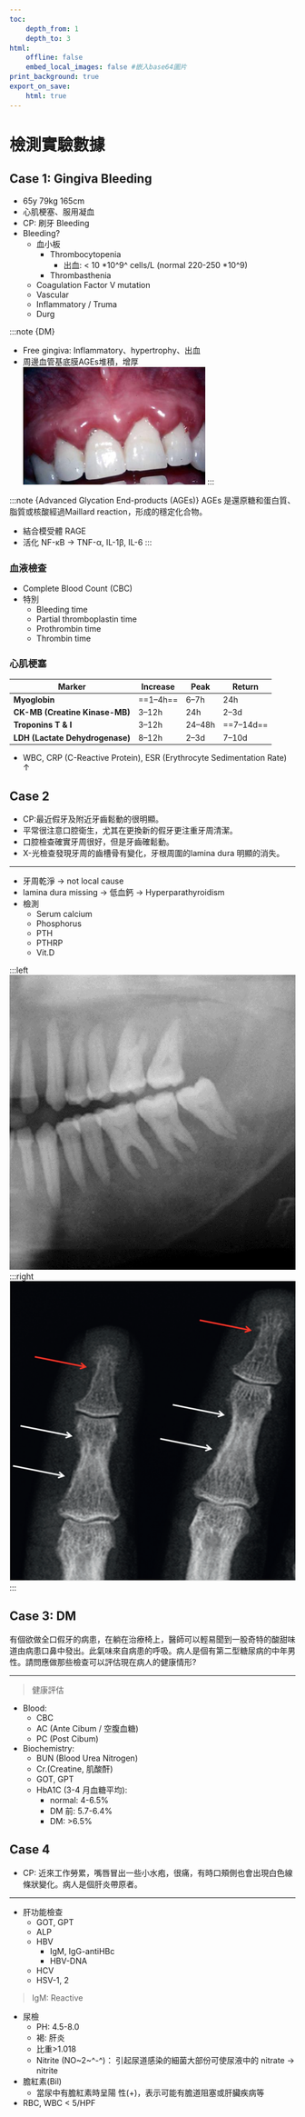 ```yaml
---
toc:
    depth_from: 1
    depth_to: 3
html:
    offline: false
    embed_local_images: false #嵌入base64圖片
print_background: true
export_on_save:
    html: true
--- 
```


# 檢測實驗數據

## Case 1: Gingiva Bleeding

- 65y 79kg 165cm 
- 心肌梗塞、服用凝血 
- CP: 刷牙 Bleeding
- Bleeding? 
  - 血小板
    - Thrombocytopenia
      - 出血: < 10 *10^9^ cells/L (normal 220-250 *10^9)
    - Thrombasthenia
  - Coagulation Factor V mutation 
  - Vascular 
  - Inflammatory / Truma
  - Durg


:::note {DM} 

- Free gingiva: Inflammatory、hypertrophy、出血
- 周邊血管基底膜AGEs堆積，增厚
![alt text](paste_src/口診.png)
:::

:::note {Advanced Glycation End-products (AGEs)}
AGEs 是還原糖和蛋白質、脂質或核酸經過Maillard reaction，形成的穩定化合物。
- 結合模受體 RAGE 
- 活化 NF-&kappa;B &rarr; TNF-&alpha;, IL-1&beta;, IL-6
:::

### 血液檢查 

- Complete Blood Count (CBC)
- 特別
  - Bleeding time 
  - Partial thromboplastin time 
  - Prothrombin time 
  - Thrombin time


### 心肌梗塞


| Marker | Increase | Peak | Return |
|---------------|---------------------|----------------|-------------------|
| **Myoglobin** | ==1–4h== | 6–7h| 24h|
| **CK-MB (Creatine Kinase-MB)** | 3–12h| 24h| 2–3d |
| **Troponins T & I** | 3–12h | 24–48h| ==7–14d== |
| **LDH (Lactate Dehydrogenase)** | 8–12h| 2–3d | 7–10d |


- WBC, CRP (C-Reactive Protein), ESR (Erythrocyte Sedimentation Rate) &uarr;


## Case 2 

- CP:最近假牙及附近牙齒鬆動的很明顯。
- 平常很注意口腔衛生，尤其在更換新的假牙更注重牙周清潔。
- 口腔檢查確實牙周很好，但是牙齒確鬆動。
- X-光檢查發現牙周的齒槽骨有變化，牙根周圍的lamina dura 明顯的消失。


---

- 牙周乾淨 &rarr; not local cause 
- lamina dura missing &rarr; 低血鈣  &rarr; Hyperparathyroidism
- 檢測 
  - Serum calcium 
  - Phosphorus
  - PTH 
  - PTHRP 
  - Vit.D

:::left
![alt text](paste_src/口診-1.png)
:::right
![alt text](paste_src/口診-2.png)
:::


## Case 3: DM 
有個欲做全口假牙的病患，在躺在治療椅上，醫師可以輕易聞到一股奇特的酸甜味道由病患口鼻中發出。此氣味來自病患的呼吸。病人是個有第二型糖尿病的中年男性。請問應做那些檢查可以評估現在病人的健康情形?

--- 

> 健康評估 

- Blood: 
  - CBC
  - AC (Ante Cibum / 空腹血糖)
  - PC (Post Cibum)
- Biochemistry: 
  - BUN (Blood Urea Nitrogen)
  - Cr.(Creatine, 肌酸酐)
  - GOT, GPT
  - HbA1C (3-4 月血糖平均): 
    - normal: 4-6.5% 
    - DM 前: 5.7-6.4% 
    - DM: >6.5%

## Case 4 
- CP: 近來工作勞累，嘴唇冒出一些小水疱，很痛，有時口頰側也會出現白色線條狀變化。病人是個肝炎帶原者。
--- 
- 肝功能檢查 
  - GOT, GPT 
  - ALP 
  - HBV
    - IgM, IgG-antiHBc 
    - HBV-DNA
  - HCV
  - HSV-1, 2

> IgM: Reactive 
 
- 尿檢 
  - PH: 4.5-8.0
  - 褐: 肝炎 
  - 比重>1.018
  - Nitrite (NO~2~^-^)：
引起尿道感染的細菌大部份可使尿液中的
nitrate &rarr; nitrite
- 膽紅素(Bil)
  - 當尿中有膽紅素時呈陽
性(+)，表示可能有膽道阻塞或肝臟疾病等
- RBC, WBC < 5/HPF
